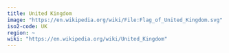 ```yaml
---
title: United Kingdom
image: "https://en.wikipedia.org/wiki/File:Flag_of_United_Kingdom.svg"
iso2-code: UK
region: ~
wiki: "https://en.wikipedia.org/wiki/United_Kingdom"
---
```

